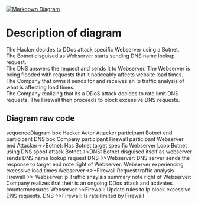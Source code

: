 [![Markdown Diagram](https://mermaid.ink/img/pako:eNqFk9tu2kAQhl9ltLcFxNngi0hpUdVIbS-aRpUqbgZ7MKvYu-4eCA7Ku3fWJ1CoVG7sHf7555sZ71kkOiURC0t_PKmENhIzg8VWAcBOn-ALJs9k6iPcJ04buHfuKlaicTKRJSoHH7VT5Jo4qfRWsPn-2ASD8yddcLC6VX2Whl4wz2__-UU7S-bY1e5rdEjDu7uGIWZu2_KAQ5Pxw5aUyL1M3rt81brspN5KlQVMVmu9B6yNG134NTIuw5K4S0qlzby0lIJ0lnLOsvDS1QDLlLa2VFgQ5Fo_-xJMGLd1F2cWsG2PFjcQ1xbuQJzGXMoSON229W4SSjtWyezggPGv7PpXoFNJRvKuQ6t0SshaeQxgmIKTBdnGqU9grA_dSuIfDTc4g_swS1SYV1a2OZ2MU4aX2g8l_LzIq5zlYH1RoKn-A91-Itw25vKVwgzQQZiENMAuqECrTNc722jbrovDKWDi5BEd5yTaK0emILTe_Ku7vjl4KlMMKD4PtTQw-S7X7HgZU1hLuzw7arya1V1cHiyYYJPLQjr-KnZVPxgxEAWjoEz5yp1D-lZwNwVtRcyvKe3R524rtuqNpeidfqxUImJnPA2E0T47iHiPueWTr2Hb-9pHKZV8Sb81l7q-2wPBM_yt9UXDZxGfxUnEw8louZytosVyvR7PZ9NoPhCViJej1WQ9jmbLKBovp-vV6m0gXmuHyWgxXi_mi2g9mUXRfDqdvv0FhKpxDA?type=png)](https://mermaid.live/edit#pako:eNqFk9tu2kAQhl9ltLcFxNngi0hpUdVIbS-aRpUqbgZ7MKvYu-4eCA7Ku3fWJ1CoVG7sHf7555sZ71kkOiURC0t_PKmENhIzg8VWAcBOn-ALJs9k6iPcJ04buHfuKlaicTKRJSoHH7VT5Jo4qfRWsPn-2ASD8yddcLC6VX2Whl4wz2__-UU7S-bY1e5rdEjDu7uGIWZu2_KAQ5Pxw5aUyL1M3rt81brspN5KlQVMVmu9B6yNG134NTIuw5K4S0qlzby0lIJ0lnLOsvDS1QDLlLa2VFgQ5Fo_-xJMGLd1F2cWsG2PFjcQ1xbuQJzGXMoSON229W4SSjtWyezggPGv7PpXoFNJRvKuQ6t0SshaeQxgmIKTBdnGqU9grA_dSuIfDTc4g_swS1SYV1a2OZ2MU4aX2g8l_LzIq5zlYH1RoKn-A91-Itw25vKVwgzQQZiENMAuqECrTNc722jbrovDKWDi5BEd5yTaK0emILTe_Ku7vjl4KlMMKD4PtTQw-S7X7HgZU1hLuzw7arya1V1cHiyYYJPLQjr-KnZVPxgxEAWjoEz5yp1D-lZwNwVtRcyvKe3R524rtuqNpeidfqxUImJnPA2E0T47iHiPueWTr2Hb-9pHKZV8Sb81l7q-2wPBM_yt9UXDZxGfxUnEw8louZytosVyvR7PZ9NoPhCViJej1WQ9jmbLKBovp-vV6m0gXmuHyWgxXi_mi2g9mUXRfDqdvv0FhKpxDA)

# Description of diagram
 The Hacker decides to DDos  attack specific Webserver using a Botnet.  
 The Botnet disguised as Webserver starts sending DNS name lookup request.  
 The DNS answers the request and sends it to Webserver.
 The Webserver is being flooded with requests that it noticeably affects website load times.
 The Company that owns it sends for and receives an Ip traffic analysis of what is affecting load times.  
 The Company realizing that its a DDoS attack decides to rate limit DNS requests.
 The Firewall then proceeds to block excessive DNS requests.

## Diagram raw code

sequenceDiagram
   box Hacker
    Actor Attacker
    participant Botnet
    end
    participant DNS
    box Company
    participant Firewall
    participant Webserver
    end
    Attacker->>Botnet: Has Botnet target specific Webserver
    Loop Botnet using DNS spoof attack
        Botnet->>DNS: Botnet disguised itself as webserver sends DNS name lookup request
        DNS->>Webserver: DNS server sends the response to target
    end
    note right of Webserver: Webserver experiencing excessive load times
    Webserver->>+Firewall:Request traffic analysis
    Firewall->>-Webserver:Ip Traffic anaylsis summary
    note right of Webserver: Company realizes that  their is an ongoing DDos attack and activates countermeasures
    Webserver->>Firewall: Update rules to Ip block excessive DNS requests.
    DNS->>Firewall: Is rate limited by Firewall
